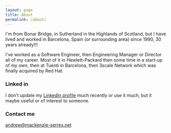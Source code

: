 ```yaml
---
layout: page
title: About
permalink: /about/
---
```


I'm from Bonar Bridge, in Sutherland in the Highlands of Scotland, but I have lived and worked in Barcelona, Spain 
(or surrounding area) since 1990, 30 years already!!!

I've worked as a Software Engineer, then Engineering Manager or Director all of my career. Most of it in Hewlett-Packard
then some time in a start-up of my own, then at Tuenti in Barcelona, then 3scale Network which was finally acquired
by Red Hat.

### Linked in
I don't update my [LinkedIn profile](https://www.linkedin.com/in/andrewdmackenzie/) much recently or use it much, 
but it maybe useful or of interest to someone.
### Contact me

[andrew@mackenzie-serres.net](mailto:andrew@mackenzie-serres.net)